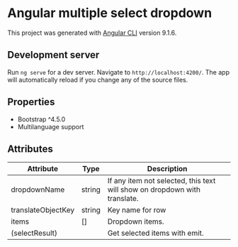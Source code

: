 # Angular multiple select dropdown

This project was generated with [Angular CLI](https://github.com/angular/angular-cli) version 9.1.6.

## Development server

Run `ng serve` for a dev server. Navigate to `http://localhost:4200/`. The app will automatically reload if you change any of the source files.

## Properties
* Bootstrap ^4.5.0
* Multilanguage support

## Attributes
|Attribute|Type|Description|
|---|---|---|
|dropdownName   |string   |If any item not selected, this text will show on dropdown with translate.   |
|translateObjectKey   |string   |Key name for row   |
|items   |[]   |Dropdown items.   |
|(selectResult)   |   |Get selected items with emit.   |

